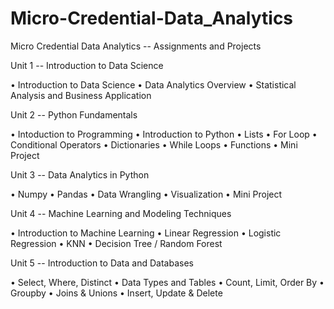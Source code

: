 # Micro-Credential-Data_Analytics
Micro Credential Data Analytics --  Assignments and Projects

Unit 1 -- Introduction to Data Science

• Introduction to Data Science
• Data Analytics Overview
• Statistical Analysis and Business Application


Unit 2 -- Python Fundamentals

• Intoduction to Programming
• Introduction to Python
• Lists
• For Loop
• Conditional Operators
• Dictionaries
• While Loops
• Functions
• Mini Project


Unit 3 -- Data Analytics in Python

• Numpy
• Pandas
• Data Wrangling
• Visualization
• Mini Project


Unit 4 -- Machine Learning and Modeling Techniques

• Introduction to Machine Learning
• Linear Regression
• Logistic Regression
• KNN
• Decision Tree / Random Forest


Unit 5 -- Introduction to Data and Databases

• Select, Where, Distinct
• Data Types and Tables
• Count, Limit, Order By
• Groupby
• Joins & Unions
• Insert, Update & Delete

